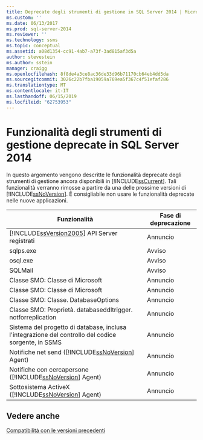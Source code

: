 ```yaml
---
title: Deprecate degli strumenti di gestione in SQL Server 2014 | Microsoft Docs
ms.custom: ''
ms.date: 06/13/2017
ms.prod: sql-server-2014
ms.reviewer: ''
ms.technology: ssms
ms.topic: conceptual
ms.assetid: a08d1354-cc91-4ab7-a73f-3ad815af3d5a
author: stevestein
ms.author: sstein
manager: craigg
ms.openlocfilehash: 8f8de4a3ce8ac36de33d96b71170cb64eb4dd5da
ms.sourcegitcommit: 3026c22b7fba19059a769ea5f367c4f51efaf286
ms.translationtype: MT
ms.contentlocale: it-IT
ms.lasthandoff: 06/15/2019
ms.locfileid: "62753953"
---
```

# <a name="deprecated-management-tools-features-in-sql-server-2014"></a>Funzionalità degli strumenti di gestione deprecate in SQL Server 2014
  In questo argomento vengono descritte le funzionalità deprecate degli strumenti di gestione ancora disponibili in [!INCLUDE[ssCurrent](../includes/sscurrent-md.md)]. Tali funzionalità verranno rimosse a partire da una delle prossime versioni di [!INCLUDE[ssNoVersion](../includes/ssnoversion-md.md)]. È consigliabile non usare le funzionalità deprecate nelle nuove applicazioni.  
  
|Funzionalità|Fase di deprecazione|  
|-------------|-----------------------|  
|[!INCLUDE[ssVersion2005](../includes/ssversion2005-md.md)] API Server registrati|Annuncio|  
|sqlps.exe|Avviso|  
|osql.exe|Avviso|  
|SQLMail|Avviso|  
|Classe SMO: Classe di Microsoft|Annuncio|  
|Classe SMO: Classe di Microsoft|Annuncio|  
|Classe SMO: Classe. DatabaseOptions|Annuncio|  
|Classe SMO: Proprietà. databaseddltrigger. notforreplication|Annuncio|  
|Sistema del progetto di database, inclusa l'integrazione del controllo del codice sorgente, in SSMS|Annuncio|  
|Notifiche net send ([!INCLUDE[ssNoVersion](../includes/ssnoversion-md.md)] Agent)|Annuncio|  
|Notifiche con cercapersone ([!INCLUDE[ssNoVersion](../includes/ssnoversion-md.md)] Agent)|Annuncio|  
|Sottosistema ActiveX ([!INCLUDE[ssNoVersion](../includes/ssnoversion-md.md)] Agent)|Annuncio|  
  
## <a name="see-also"></a>Vedere anche  
 [Compatibilità con le versioni precedenti](../../2014/getting-started/backward-compatibility.md)  
  
  
